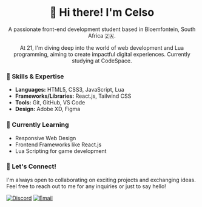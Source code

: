 <div align="center">
  <h1>👋 Hi there! I'm Celso</h1>
  <p>A passionate front-end development student based in Bloemfontein, South Africa 🇿🇦.</p>
  <p>At 21, I'm diving deep into the world of web development and Lua programming, aiming to create impactful digital experiences. Currently studying at CodeSpace.</p>
</div>

### 🔧 Skills & Expertise

- **Languages:** HTML5, CSS3, JavaScript, Lua
- **Frameworks/Libraries:** React.js, Tailwind CSS
- **Tools:** Git, GitHub, VS Code
- **Design:** Adobe XD, Figma

### 🌱 Currently Learning

- Responsive Web Design
- Frontend Frameworks like React.js
- Lua Scripting for game development

### 💬 Let's Connect!

I'm always open to collaborating on exciting projects and exchanging ideas. Feel free to reach out to me for any inquiries or just to say hello!

[![Discord](https://img.shields.io/badge/Discord-kodegv-blue)](kodegv)
[![Email](https://img.shields.io/badge/Email-Contact-red)](mailto:your.celsocharlez1@gmail.com)
